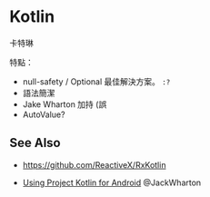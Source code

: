 # Kotlin

卡特琳

特點：

* null-safety / Optional 最佳解決方案。 `:?`
* 語法簡潔
* Jake Wharton 加持 (誤
* AutoValue?

## See Also

* https://github.com/ReactiveX/RxKotlin

* [Using Project Kotlin for Android](https://docs.google.com/document/d/1ReS3ep-hjxWA8kZi0YqDbEhCqTt29hG8P44aA9W0DM8) @JackWharton